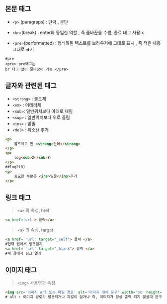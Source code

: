 ## 본문 태그

- `<p>` (paragraps) : 단락 , 문단 

- `<br>`(break) : enter와 동일한 역할 , 즉 줄바꾼을 수행, 종료 태그 사용 x 
- `<pre>`(performatted) : 형식화된 텍스트를 브라우저에 그대로 표시 , 즉 적은 내용 그대로 표기

```
#pre
<pre> pre태그는
br 태그 없이 줄바꿈이 가능 </pre>
```



## 글자와 관련된 태그

- `<strong>` : 볼드체
- `<em>` : 이테리체
- `<sub>`: 일반위치보다 아래로 내림
- `<sup>` : 일반위치보다 위로 올림
- `<ins>` : 밑줄
- `<del>` : 취소선 추가

```html
<p>
    볼드체로 된 <strong>단어</strong>
</p>
<p>
    log<sub>2</sub>8
</p>
##log2(8)
<p>
    중요한 부분은 <ins>밑줄</ins>추가
</p>

```



## 링크 태그

> `<a>` 의 속성, href

```html
<a href='url'> 클릭</a>
```



> `<a>` 의 속성, target

```html
<a href= 'url' target="_self"> 클릭 </a>
#현재 탭에서 링크열기
<a href= 'url' target="_blank"> 클릭 </a>
#새 창에서 링크 열기
```



## 이미지 태그

> `<img>` 사용법과 속성

```html
<img src='이미지 url 또는 파일 경로' alt='이미지 대체 문구' width='px' height=''px />
# alt : 이미지 경로가 잘못되거나 파일이 없거나 즉, 이미지가 정상 출력 되지 않을때 문구로 대체할수 있는 태그

```

